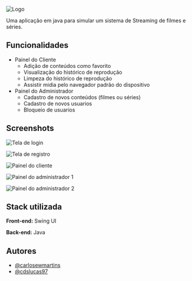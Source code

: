 ![Logo](https://i.imgur.com/czR4Giw.png)


Uma aplicação em java para simular um sistema de Streaming de filmes e séries.

## Funcionalidades

- Painel do Cliente
    - Adição de conteúdos como favorito
    - Visualização do histórico de reprodução
    - Limpeza do histórico de reprodução
    - Assistir midia pelo navegador padrão do dispositivo
- Painel do Administrador
    - Cadastro de novos conteúdos (filmes ou séries)
    - Cadastro de novos usuarios
    - Bloqueio de usuarios
## Screenshots

![Tela de login](https://i.imgur.com/3CwVBfD.png) 

![Tela de registro](https://i.imgur.com/QiWKs7Q.png)

![Painel do cliente](https://i.imgur.com/2g3L84i.png)

![Painel do administrador 1](https://i.imgur.com/lpJ7t9F.png)

![Painel do administrador 2](https://i.imgur.com/fRvuUBD.png)
## Stack utilizada

**Front-end:** Swing UI

**Back-end:** Java


## Autores

- [@carlosewmartins](https://www.github.com/carlosewmartins)
- [@cdslucas97](https://github.com/cdslucas97/)
